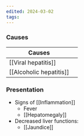 ```yaml
---
edited: 2024-03-02
tags:
---
```

### Causes

| Causes                   |     |
| ------------------------ | --- |
| [[Viral hepatitis]]      |     |
| [[Alcoholic hepatitis]]  |     |

### Presentation
- Signs of [[Inflammation]]
	- Fever
	- [[Hepatomegaly]] 
- Decreased liver functions:
	- [[Jaundice]] 